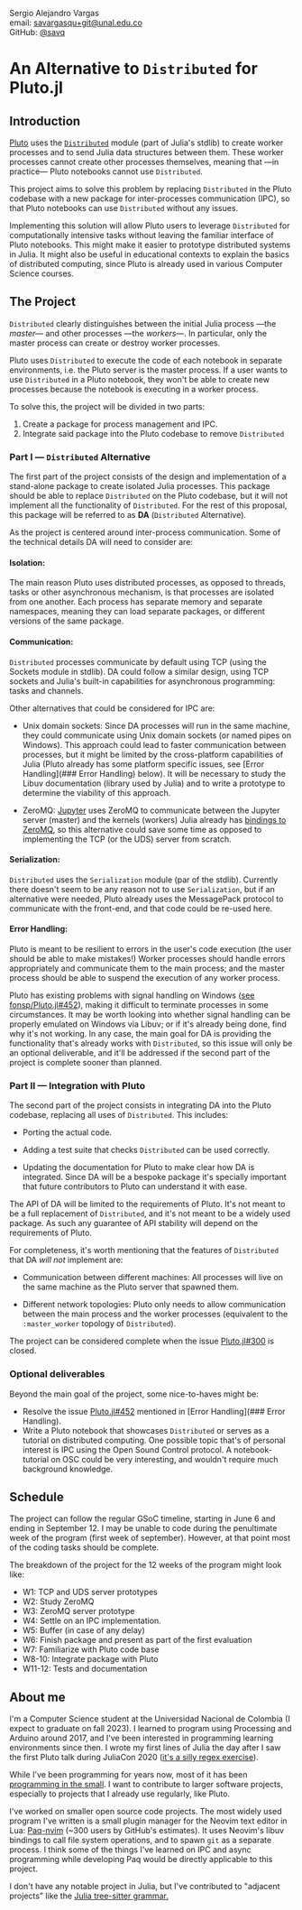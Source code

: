 
Sergio Alejandro Vargas \
email: <savargasqu+git@unal.edu.co> \
GitHub: [@savq](https://github.com/savq)


# An Alternative to `Distributed` for Pluto.jl

## Introduction
<!-- What do you want to have completed by the end of the program?
     For example, "a package for doing X which any Julia user can install" or "an extra feature for Foo.jl that does Y" -->

[Pluto][pluto] uses the [`Distributed`][distributed] module (part of Julia's stdlib)
to create worker processes and to send Julia data structures between them.
These worker processes cannot create other processes themselves,
meaning that —in practice— Pluto notebooks cannot use `Distributed`.

This project aims to solve this problem by replacing `Distributed`
in the Pluto codebase with a new package for inter-processes communication (IPC),
so that Pluto notebooks can use `Distributed` without any issues.


<!-- Who's interested in the work, and how will it benefit them?
     For example, "bioinformaticians will be able to set up sequencing pipelines flexibly in pure Julia"
     It's important to justify the project for people who may not be experts in your subject area. -->

Implementing this solution will allow Pluto users to leverage `Distributed` for computationally intensive tasks
without leaving the familiar interface of Pluto notebooks.
This might make it easier to prototype distributed systems in Julia.
It might also be useful in educational contexts
to explain the basics of distributed computing,
since Pluto is already used in various Computer Science courses.



## The Project

`Distributed` clearly distinguishes between the initial Julia process —the _master_— and other
processes —the _workers_—. In particular, only the master process can create or destroy worker processes.

Pluto uses `Distributed` to execute the code of each notebook in separate environments,
i.e. the Pluto server is the master process.
If a user wants to use `Distributed` in a Pluto notebook,
they won't be able to create new processes because the notebook is executing in a worker process.

To solve this, the project will be divided in two parts:

1. Create a package for process management and IPC.
2. Integrate said package into the Pluto codebase to remove `Distributed`



### Part I — `Distributed` Alternative

The first part of the project consists of the design and implementation of a stand-alone package to create isolated Julia processes.
This package should be able to replace `Distributed` on the Pluto codebase,
but it will not implement all the functionality of `Distributed`.
For the rest of this proposal, this package will be referred to as **DA** (`Distributed` Alternative). <!-- TODO: find a better name! -->

<!-- What are the potential hurdles you might encounter, and how can you resolve them?
     Is there anything you need to learn about as part of the work?
     Does your work depend on anyone else's to make progress? -->

As the project is centered around inter-process communication. 
Some of the technical details DA will need to consider are:



#### Isolation:
The main reason Pluto uses distributed processes,
as opposed to threads, tasks or other asynchronous mechanism,
is that processes are isolated from one another.
Each process has separate memory and separate namespaces,
meaning they can load separate packages, or different versions of the same package.

#### Communication:
`Distributed` processes communicate by default using TCP
(using the Sockets module in stdlib).
DA could follow a similar design, using TCP sockets and Julia's built-in
capabilities for asynchronous programming: tasks and channels.

Other alternatives that could be considered for IPC are:

- Unix domain sockets:
  Since DA processes will run in the same machine,
  they could communicate using Unix domain sockets (or named pipes on Windows).
  This approach could lead to faster communication between processes,
  but it might be limited by the cross-platform capabilities of Julia
  (Pluto already has some platform specific issues, see [Error Handling](### Error Handling) below).
  It will be necessary to study the Libuv documentation (library used by Julia)
  and to write a prototype to determine the viability of this approach.

- ZeroMQ:
  [Jupyter][jupyter] uses ZeroMQ to communicate between the Jupyter server (master) and the kernels (workers) 
  Julia already has [bindings to ZeroMQ][zmqjl], so this alternative could save some time as
  opposed to implementing the TCP (or the UDS) server from scratch.

[Jupyter]: https://docs.jupyter.org/en/latest/projects/architecture/content-architecture.html#the-ipython-kernel
[zmqjl]: https://github.com/JuliaInterop/ZMQ.jl 

#### Serialization:
`Distributed` uses the `Serialization` module (par of the stdlib).
Currently there doesn't seem to be any reason not to use `Serialization`,
but if an alternative were needed, Pluto already uses the MessagePack protocol to communicate with the front-end,
and that code could be re-used here.

#### Error Handling:
Pluto is meant to be resilient to errors in the user's code execution (the user should be able to make mistakes!)
Worker processes should handle errors appropriately and communicate them to the main process;
and the master process should be able to suspend the execution of any worker process.

Pluto has existing problems with signal handling on Windows ([see fonsp/Pluto.jl#452][sig-win]),
making it difficult to terminate processes in some circumstances.
It may be worth looking into whether signal handling can be properly emulated on Windows via Libuv;
or if it's already being done, find why it's not working.
In any case, the main goal for DA is providing the functionality that's already works with `Distributed`,
so this issue will only be an optional deliverable,
and it'll be addressed if the second part of the project is complete sooner than planned.







### Part II — Integration with Pluto

<!-- How will you prioritize different aspects of the project like
  features, API usability, documentation, and robustness? -->

The second part of the project consists in integrating DA into the Pluto codebase,
replacing all uses of `Distributed`. This includes:

- Porting the actual code.

- Adding a test suite that checks `Distributed` can be used correctly.

- Updating the documentation for Pluto to make clear how DA is integrated.
  Since DA will be a bespoke package it's specially important that future contributors to Pluto
  can understand it with ease.

The API of DA will be limited to the requirements of Pluto. 
It's not meant to be a full replacement of `Distributed`,
and it's not meant to be a widely used package.
As such any guarantee of API stability will depend on the requirements of Pluto.


For completeness, it's worth mentioning that the features of `Distributed` that DA _will not_ implement are:

- Communication between different machines:
  All processes will live on the same machine as the Pluto server that spawned them.

- Different network topologies:
  Pluto only needs to allow communication between the main process and the worker processes
  (equivalent to the `:master_worker` topology of `Distributed`).


<!-- What milestones can you target throughout the period?
     For example, getting a working prototype out to beta testers by the halfway point -->
The project can be considered complete when the issue [Pluto.jl#300][issue300] is closed.


### Optional deliverables
<!-- Are there any stretch goals you can make if the main project goes smoothly?
     Tell us how you're going to wow us with the final result! -->
Beyond the main goal of the project, some nice-to-haves might be:

- Resolve the issue [Pluto.jl#452][sig-win] mentioned in [Error Handling](### Error Handling).
- Write a Pluto notebook that showcases `Distributed`
  or serves as a tutorial on distributed computing.
  One possible topic that's of personal interest is IPC using the Open Sound Control protocol.
  A notebook-tutorial on OSC could be very interesting, and wouldn't require much background knowledge.


## Schedule
<!-- What other time commitments, such as summer courses, other jobs, planned vacations, etc., will you have over the summer? -->

The project can follow the regular GSoC timeline, starting in June 6 and ending in September 12.
I may be unable to code during the penultimate week of the program (first week of september). <!-- marathon -->
However, at that point most of the coding tasks should be complete.

The breakdown of the project for the 12 weeks of the program might look like:

- W1: TCP and UDS server prototypes
- W2: Study ZeroMQ
- W3: ZeroMQ server prototype
- W4: Settle on an IPC implementation.
- W5: Buffer (in case of any delay)
- W6: Finish package and present as part of the first evaluation
- W7: Familiarize with Pluto code base
- W8-10: Integrate package with Pluto 
- W11-12: Tests and documentation


## About me 

<!-- Why you? Give us a sense of who you are as a person and as a programmer. -->
<!-- What academic, professional or hobby programming experience do you have, and how will it help you with your project? -->

I'm a Computer Science student at the Universidad Nacional de Colombia (I expect to graduate on fall 2023).
I learned to program using Processing and Arduino around 2017,
and I've been interested in programming learning environments since then.
I wrote my first lines of Julia the day after I saw the first Pluto talk during JuliaCon 2020
([it's a silly regex exercise](https://github.com/savq/SpanishRespellings.jl/commit/de0465e66cc8ed5651c50ef7338ffc28a3c0efbe)).

While I've been programming for years now,
most of it has been [programming in the small](https://en.wikipedia.org/wiki/Programming_in_the_large_and_programming_in_the_small#Programming_in_the_small).
I want to contribute to larger software projects,
especially to projects that I already use regularly, like Pluto.

<!-- Show us a sample or two of code that you're proud of.
     It doesn't have to be Julia (but that doesn't hurt either).
     You don't need to be a star programmer as long as you can demonstrate interest in and commitment to your project. -->
I've worked on smaller open source code projects.
The most widely used program 
I've written is a small plugin manager for the Neovim text editor in Lua: [Paq-nvim](https://github.com/savq/paq-nvim) (~300 users by GitHub's estimates).
It uses Neovim's libuv bindings to call file system operations, and to spawn `git` as a separate process.
I think some of the things I've learned on IPC and async programming while developing Paq
would be directly applicable to this project.

<!-- Why are you interested in Julia?
     Have you used it much before?
     You need to demonstrate your ability to use Julia by the beginning of the program. -->
I don't have any notable project in Julia, but I've contributed to "adjacent projects"
like the [Julia tree-sitter grammar.](https://github.com/tree-sitter/tree-sitter-julia/pull/31)

<!-- How should we contact you? Let us know your email address and GitHub username. -->
<!-- listed in title -->

<!-- Do you have a website or blog? -->
<!-- Yes. but it's empty lmao -->

<!-- Anything else you'd like to mention! -->

[pluto]: https://github.com/fonsp/Pluto.jl
[distributed]: https://docs.julialang.org/en/v1/manual/distributed-computing/
[issue300]: https://github.com/fonsp/Pluto.jl/issues/300
[sig-win]: https://github.com/fonsp/Pluto.jl/issues/452
<!-- [jsoc]: https://julialang.org/jsoc/guidelines/ -->

